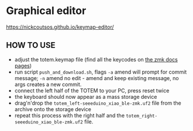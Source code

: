 # Graphical editor

https://nickcoutsos.github.io/keymap-editor/

## HOW TO USE

- adjust the totem.keymap file (find all the keycodes on [the zmk docs pages](https://zmk.dev/docs/codes/))
- run script `push_and_download.sh`, flags `-a` amend will prompt for commit message; `-n` amend no 
edit - amend and keep existing message, no args creates a new commit.
- connect the left half of the TOTEM to your PC, press reset twice
- the keyboard should now appear as a mass storage device
- drag'n'drop the `totem_left-seeeduino_xiao_ble-zmk.uf2` file from the archive onto the storage device
- repeat this process with the right half and the `totem_right-seeeduino_xiao_ble-zmk.uf2` file.